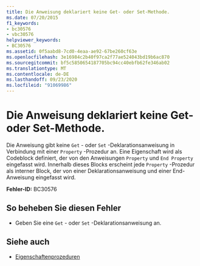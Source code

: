 ```yaml
---
title: Die Anweisung deklariert keine Get- oder Set-Methode.
ms.date: 07/20/2015
f1_keywords:
- bc30576
- vbc30576
helpviewer_keywords:
- BC30576
ms.assetid: 0f5aabd8-7cd0-4eaa-ae92-67be260cf63e
ms.openlocfilehash: 3e16984c2b40f97ca2f77ae524043bd19b6ac870
ms.sourcegitcommit: bf5c5850654187705bc94cc40ebfb62fe346ab02
ms.translationtype: MT
ms.contentlocale: de-DE
ms.lasthandoff: 09/23/2020
ms.locfileid: "91069986"
---
```

# <a name="statement-does-not-declare-a-get-or-set-method"></a>Die Anweisung deklariert keine Get- oder Set-Methode.

Die Anweisung gibt keine `Get` - oder `Set` -Deklarationsanweisung in Verbindung mit einer `Property` -Prozedur an. Eine Eigenschaft wird als Codeblock definiert, der von den Anweisungen `Property` und `End Property` eingefasst wird. Innerhalb dieses Blocks erscheint jede `Property` -Prozedur als interner Block, der von einer Deklarationsanweisung und einer End-Anweisung eingefasst wird.  
  
 **Fehler-ID:** BC30576  
  
## <a name="to-correct-this-error"></a>So beheben Sie diesen Fehler  
  
- Geben Sie eine `Get` - oder `Set` -Deklarationsanweisung an.  
  
## <a name="see-also"></a>Siehe auch

- [Eigenschaftenprozeduren](../programming-guide/language-features/procedures/property-procedures.md)
